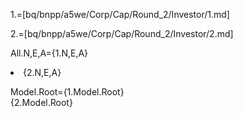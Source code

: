 1.=[bq/bnpp/a5we/Corp/Cap/Round_2/Investor/1.md]

2.=[bq/bnpp/a5we/Corp/Cap/Round_2/Investor/2.md]

All.N,E,A={1.N,E,A}<li>{2.N,E,A}

Model.Root={1.Model.Root}<br>{2.Model.Root}